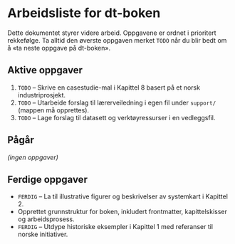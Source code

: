 # Arbeidsliste for dt-boken

Dette dokumentet styrer videre arbeid. Oppgavene er ordnet i prioritert rekkefølge. Ta alltid den øverste oppgaven merket `TODO` når du blir bedt om å «ta neste oppgave på dt-boken».

## Aktive oppgaver

1. `TODO` – Skrive en casestudie-mal i Kapittel 8 basert på et norsk industriprosjekt.
2. `TODO` – Utarbeide forslag til lærerveiledning i egen fil under `support/` (mappen må opprettes).
3. `TODO` – Lage forslag til datasett og verktøyressurser i en vedleggsfil.

## Pågår

*(ingen oppgaver)*

## Ferdige oppgaver

- `FERDIG` – La til illustrative figurer og beskrivelser av systemkart i Kapittel 2.
- Opprettet grunnstruktur for boken, inkludert frontmatter, kapittelskisser og arbeidsprosess.
- `FERDIG` – Utdype historiske eksempler i Kapittel 1 med referanser til norske initiativer.
